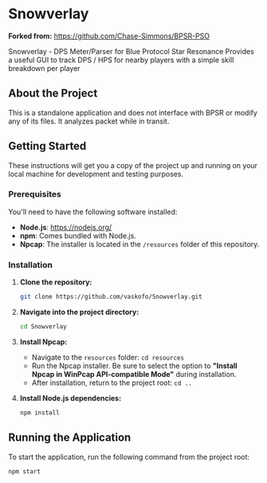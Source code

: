 # Snowverlay

**Forked from:** https://github.com/Chase-Simmons/BPSR-PSO

Snowverlay - DPS Meter/Parser for Blue Protocol Star Resonance
Provides a useful GUI to track DPS / HPS for nearby players with a simple skill breakdown per player

## About the Project

This is a standalone application and does not interface with BPSR or modify any of its files. It analyzes packet while in transit.

## Getting Started

These instructions will get you a copy of the project up and running on your local machine for development and testing purposes.

### Prerequisites

You'll need to have the following software installed:

- **Node.js**: <https://nodejs.org/>
- **npm**: Comes bundled with Node.js.
- **Npcap**: The installer is located in the `/resources` folder of this repository.

### Installation

1.  **Clone the repository:**

    ```bash
    git clone https://github.com/vaskofo/Snowverlay.git
    ```

2.  **Navigate into the project directory:**

    ```bash
    cd Snowverlay
    ```

3.  **Install Npcap:**
    - Navigate to the `resources` folder: `cd resources`
    - Run the Npcap installer. Be sure to select the option to **"Install Npcap in WinPcap API-compatible Mode"** during installation.
    - After installation, return to the project root: `cd ..`

4.  **Install Node.js dependencies:**
    ```bash
    npm install
    ```

## Running the Application

To start the application, run the following command from the project root:

```bash
npm start
```
